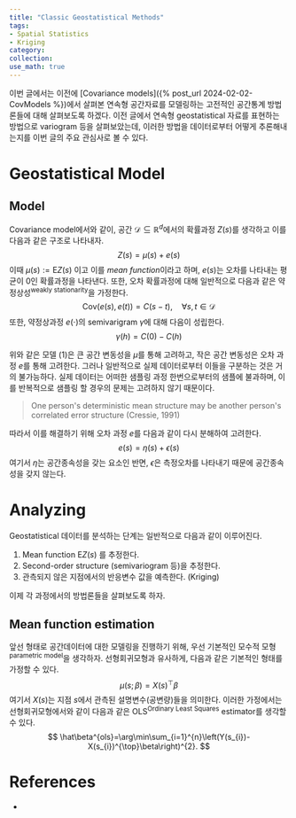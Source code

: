```yaml
---
title: "Classic Geostatistical Methods"
tags: 
- Spatial Statistics
- Kriging
category: 
collection: 
use_math: true
---
```


이번 글에서는 이전에 [Covariance models]({% post_url 2024-02-02-CovModels %})에서 살펴본 연속형 공간자료를 모델링하는 고전적인 공간통계 방법론들에 대해 살펴보도록 하겠다. 이전 글에서 연속형 geostatistical 자료를 표현하는 방법으로 variogram 등을 살펴보았는데, 이러한 방법을 데이터로부터 어떻게 추론해내는지를 이번 글의 주요 관심사로 볼 수 있다.

# Geostatistical Model

## Model

Covariance model에서와 같이, 공간 $\mathcal{D}\subseteq \mathbb{R}^{d}$에서의 확률과정 $Z(s)$를 생각하고 이를 다음과 같은 구조로 나타내자.
$$
Z(s) = \mu(s) + e(s)\tag{1}
$$
이때 $\mu(s) := \mathrm{E}Z(s)$ 이고 이를 *mean function*이라고 하며, $e(s)$는 오차를 나타내는 평균이 0인 확률과정을 나타낸다. 또한, 오차 확률과정에 대해 일반적으로 다음과 같은 약정상성<sup>weakly stationarity</sup>을 가정한다.
$$
\mathrm{Cov}(e(s),e(t)) = C(s-t),\quad \forall s,t\in \mathcal{D}
$$
또한, 약정상과정 $e(\cdot)$의 semivarigram $\gamma$에 대해 다음이 성립한다.
$$
\gamma(h) = C(0)-C(h)
$$

위와 같은 모델 $(1)$은 큰 공간 변동성을 $\mu$를 통해 고려하고, 작은 공간 변동성은 오차 과정 $e$를 통해 고려한다. 그러나 일반적으로 실제 데이터로부터 이들을 구분하는 것은 거의 불가능하다. 실제 데이터는 어떠한 샘플링 과정 한번으로부터의 샘플에 불과하며, 이를 반복적으로 샘플링 할 경우의 문제는 고려하지 않기 때문이다.

> One person's deterministic mean structure may be another person's correlated error structure (Cressie, 1991)

따라서 이를 해결하기 위해 오차 과정 $e$를 다음과 같이 다시 분해하여 고려한다.
$$
e(s) = \eta(s) + \epsilon(s)
$$
여기서 $\eta$는 공간종속성을 갖는 요소인 반면, $\epsilon$은 측정오차를 나타내기 때문에 공간종속성을 갖지 않는다.

# Analyzing

Geostatistical 데이터를 분석하는 단계는 일반적으로 다음과 같이 이루어진다.

1. Mean function $\mathrm{E}Z(s)$ 를 추정한다.
2. Second-order structure (semivariogram 등)을 추정한다.
3. 관측되지 않은 지점에서의 반응변수 값을 예측한다. (Kriging)

이제 각 과정에서의 방법론들을 살펴보도록 하자.

## Mean function estimation

앞선 형태로 공간데이터에 대한 모델링을 진행하기 위해, 우선 기본적인 모수적 모형<sup>parametric model</sup>을 생각하자. 선형회귀모형과 유사하게, 다음과 같은 기본적인 형태를 가정할 수 있다.
$$
\mu(s;\beta) = X(s)^{\top}\beta
$$
여기서 $X(s)$는 지점 $s$에서 관측된 설명변수(공변량)들을 의미한다. 이러한 가정에서는 선형회귀모형에서와 같이 다음과 같은 OLS<sup>Ordinary Least Squares</sup> estimator를 생각할 수 있다.
$$
\hat\beta^{ols}=\arg\min\sum_{i=1}^{n}\left(Y(s_{i})-X(s_{i})^{\top}\beta\right)^{2}.
$$
## 



# References
- 